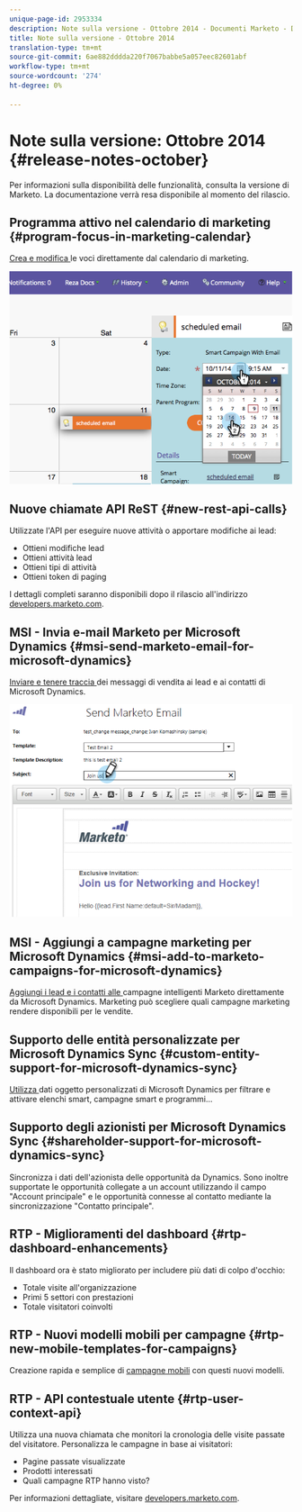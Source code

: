 ```yaml
---
unique-page-id: 2953334
description: Note sulla versione - Ottobre 2014 - Documenti Marketo - Documentazione del prodotto
title: Note sulla versione - Ottobre 2014
translation-type: tm+mt
source-git-commit: 6ae882dddda220f7067babbe5a057eec82601abf
workflow-type: tm+mt
source-wordcount: '274'
ht-degree: 0%

---
```



# Note sulla versione: Ottobre 2014 {#release-notes-october}

Per informazioni sulla disponibilità delle funzionalità, consulta la versione di Marketo. La documentazione verrà resa disponibile al momento del rilascio.

## Programma attivo nel calendario di marketing {#program-focus-in-marketing-calendar}

[Crea e modifica ](../../product-docs/core-marketo-concepts/marketing-calendar/understanding-the-calendar/understand-enable-program-focus.md) le voci direttamente dal calendario di marketing.

![](assets/image2014-10-20-11-3a48-3a51.png)

## Nuove chiamate API ReST {#new-rest-api-calls}

Utilizzate l&#39;API per eseguire nuove attività o apportare modifiche ai lead:

* Ottieni modifiche lead
* Ottieni attività lead
* Ottieni tipi di attività
* Ottieni token di paging

I dettagli completi saranno disponibili dopo il rilascio all&#39;indirizzo [developers.marketo.com](https://developers.marketo.com/documentation/rest/).

## MSI - Invia e-mail Marketo per Microsoft Dynamics {#msi-send-marketo-email-for-microsoft-dynamics}

[Inviare e tenere traccia ](../../product-docs/marketo-sales-insight/msi-for-microsoft-dynamics/setting-up-and-using/send-a-marketo-sales-email-from-microsoft-dynamics.md) dei messaggi di vendita ai lead e ai contatti di Microsoft Dynamics.

![](assets/image2014-10-20-11-3a49-3a25.png)

## MSI - Aggiungi a campagne marketing per Microsoft Dynamics {#msi-add-to-marketo-campaigns-for-microsoft-dynamics}

[Aggiungi i lead e i contatti alle ](../../product-docs/marketo-sales-insight/msi-for-microsoft-dynamics/setting-up-and-using/add-a-lead-contact-to-a-marketo-campaign-from-microsoft-dynamics.md) campagne intelligenti Marketo direttamente da Microsoft Dynamics. Marketing può scegliere quali campagne marketing rendere disponibili per le vendite.

## Supporto delle entità personalizzate per Microsoft Dynamics Sync {#custom-entity-support-for-microsoft-dynamics-sync}

[Utilizza ](../../product-docs/crm-sync/microsoft-dynamics-sync/microsoft-dynamics-sync-details/microsoft-dynamics-sync-custom-entity-sync/enable-sync-for-a-custom-entity.md) dati oggetto personalizzati di Microsoft Dynamics per filtrare e attivare elenchi smart, campagne smart e programmi...

## Supporto degli azionisti per Microsoft Dynamics Sync {#shareholder-support-for-microsoft-dynamics-sync}

Sincronizza i dati dell&#39;azionista delle opportunità da Dynamics. Sono inoltre supportate le opportunità collegate a un account utilizzando il campo &quot;Account principale&quot; e le opportunità connesse al contatto mediante la sincronizzazione &quot;Contatto principale&quot;.

## RTP - Miglioramenti del dashboard {#rtp-dashboard-enhancements}

Il dashboard ora è stato migliorato per includere più dati di colpo d&#39;occhio:

* Totale visite all&#39;organizzazione
* Primi 5 settori con prestazioni
* Totale visitatori coinvolti

## RTP - Nuovi modelli mobili per campagne {#rtp-new-mobile-templates-for-campaigns}

Creazione rapida e semplice di [campagne mobili](../../product-docs/web-personalization/using-templates/using-templates-to-create-web-campaigns.md) con questi nuovi modelli.

## RTP - API contestuale utente {#rtp-user-context-api}

Utilizza una nuova chiamata che monitori la cronologia delle visite passate del visitatore. Personalizza le campagne in base ai visitatori:

* Pagine passate visualizzate
* Prodotti interessati
* Quali campagne RTP hanno visto?

Per informazioni dettagliate, visitare [developers.marketo.com](https://developers.marketo.com/documentation/websites/rtp-js-api/).

